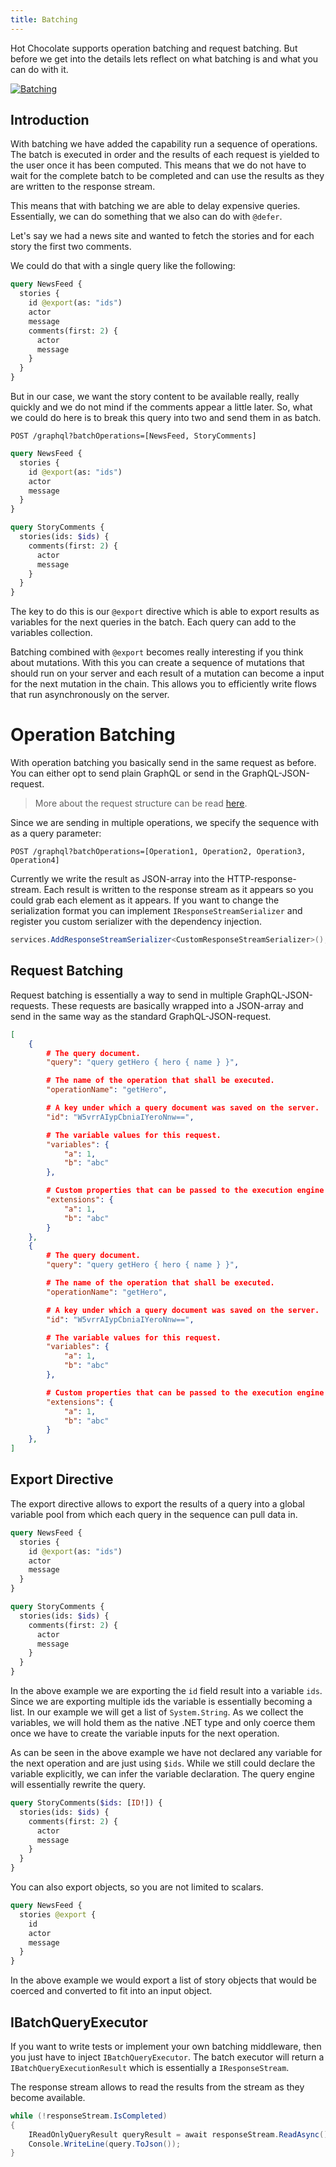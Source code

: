 ```yaml
---
title: Batching
---
```


Hot Chocolate supports operation batching and request batching. But before we get into the details lets reflect on what batching is and what you can do with it.

[![Batching](/img/batching.png)](https://youtu.be/ViXL0YQnioU?t=626)

## Introduction

With batching we have added the capability run a sequence of operations. The batch is executed in order and the results of each request is yielded to the user once it has been computed. This means that we do not have to wait for the complete batch to be completed and can use the results as they are written to the response stream.

This means that with batching we are able to delay expensive queries. Essentially, we can do something that we also can do with `@defer`.

Let's say we had a news site and wanted to fetch the stories and for each story the first two comments.

We could do that with a single query like the following:

```graphql
query NewsFeed {
  stories {
    id @export(as: "ids")
    actor
    message
    comments(first: 2) {
      actor
      message
    }
  }
}
```

But in our case, we want the story content to be available really, really quickly and we do not mind if the comments appear a little later. So, what we could do here is to break this query into two and send them in as batch.

`POST /graphql?batchOperations=[NewsFeed, StoryComments]`

```graphql
query NewsFeed {
  stories {
    id @export(as: "ids")
    actor
    message
  }
}

query StoryComments {
  stories(ids: $ids) {
    comments(first: 2) {
      actor
      message
    }
  }
}
```

The key to do this is our `@export` directive which is able to export results as variables for the next queries in the batch. Each query can add to the variables collection.

Batching combined with `@export` becomes really interesting if you think about mutations. With this you can create a sequence of mutations that should run on your server and each result of a mutation can become a input for the next mutation in the chain. This allows you to efficiently write flows that run asynchronously on the server.

# Operation Batching

With operation batching you basically send in the same request as before. You can either opt to send plain GraphQL or send in the GraphQL-JSON-request.

> More about the request structure can be read [here](../server/asp-net.md).

Since we are sending in multiple operations, we specify the sequence with as a query parameter:

`POST /graphql?batchOperations=[Operation1, Operation2, Operation3, Operation4]`

Currently we write the result as JSON-array into the HTTP-response-stream. Each result is written to the response stream as it appears so you could grab each element as it appears. If you want to change the serialization format you can implement `IResponseStreamSerializer` and register you custom serializer with the dependency injection.

```csharp
services.AddResponseStreamSerializer<CustomResponseStreamSerializer>();
```

## Request Batching

Request batching is essentially a way to send in multiple GraphQL-JSON-requests. These requests are basically wrapped into a JSON-array and send in the same way as the standard GraphQL-JSON-request.

```json
[
    {
        # The query document.
        "query": "query getHero { hero { name } }",

        # The name of the operation that shall be executed.
        "operationName": "getHero",

        # A key under which a query document was saved on the server.
        "id": "W5vrrAIypCbniaIYeroNnw==",

        # The variable values for this request.
        "variables": {
            "a": 1,
            "b": "abc"
        },

        # Custom properties that can be passed to the execution engine context data.
        "extensions": {
            "a": 1,
            "b": "abc"
        }
    },
    {
        # The query document.
        "query": "query getHero { hero { name } }",

        # The name of the operation that shall be executed.
        "operationName": "getHero",

        # A key under which a query document was saved on the server.
        "id": "W5vrrAIypCbniaIYeroNnw==",

        # The variable values for this request.
        "variables": {
            "a": 1,
            "b": "abc"
        },

        # Custom properties that can be passed to the execution engine context data.
        "extensions": {
            "a": 1,
            "b": "abc"
        }
    },
]
```

## Export Directive

The export directive allows to export the results of a query into a global variable pool from which each query in the sequence can pull data in.

```graphql
query NewsFeed {
  stories {
    id @export(as: "ids")
    actor
    message
  }
}

query StoryComments {
  stories(ids: $ids) {
    comments(first: 2) {
      actor
      message
    }
  }
}
```

In the above example we are exporting the `id` field result into a variable `ids`. Since we are exporting multiple ids the variable is essentially becoming a list. In our example we will get a list of `System.String`. As we collect the variables, we will hold them as the native .NET type and only coerce them once we have to create the variable inputs for the next operation.

As can be seen in the above example we have not declared any variable for the next operation and are just using `$ids`. While we still could declare the variable explicitly, we can infer the variable declaration. The query engine will essentially rewrite the query.

```graphql
query StoryComments($ids: [ID!]) {
  stories(ids: $ids) {
    comments(first: 2) {
      actor
      message
    }
  }
}
```

You can also export objects, so you are not limited to scalars.

```graphql
query NewsFeed {
  stories @export {
    id
    actor
    message
  }
}
```

In the above example we would export a list of story objects that would be coerced and converted to fit into an input object.

## IBatchQueryExecutor

If you want to write tests or implement your own batching middleware, then you just have to inject `IBatchQueryExecutor`. The batch executor will return a `IBatchQueryExecutionResult` which is essentially a `IResponseStream`.

The response stream allows to read the results from the stream as they become available.

```csharp
while (!responseStream.IsCompleted)
{
    IReadOnlyQueryResult queryResult = await responseStream.ReadAsync();
    Console.WriteLine(query.ToJson());
}
```
